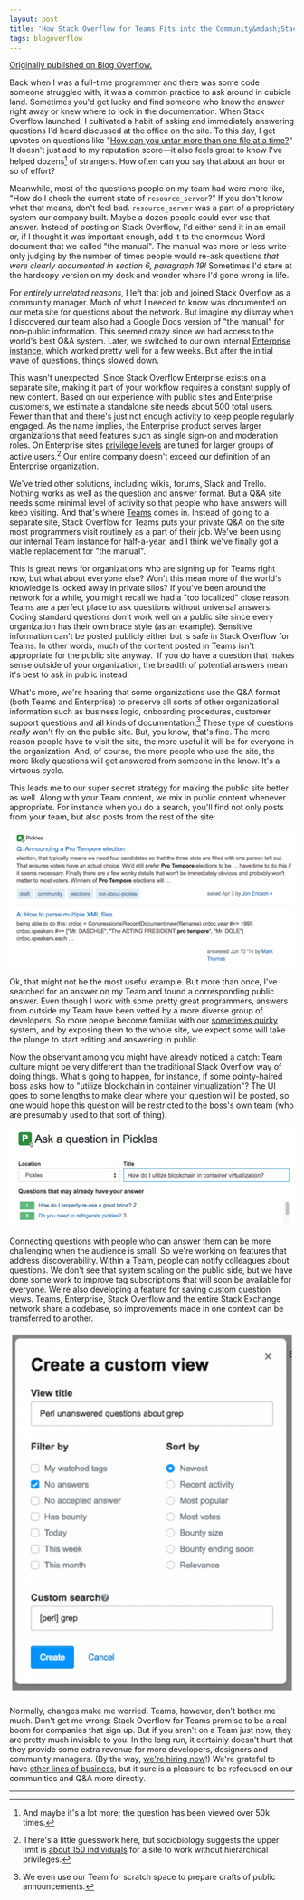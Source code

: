 ```yaml
---
layout: post
title: 'How Stack Overflow for Teams Fits into the Community&mdash;Stack Overflow Blog'
tags: blogoverflow
---
```


[Originally published on Blog
Overflow.](https://stackoverflow.blog/2018/05/23/how-stack-overflow-for-teams-fits-into-the-community/)


Back when I was a full-time programmer and there was some code someone
struggled with, it was a common practice to ask around in cubicle
land. Sometimes you'd get lucky and find someone who know the answer
right away or knew where to look in the documentation. When Stack
Overflow launched, I cultivated a habit of asking and immediately
answering questions I'd heard discussed at the office on the site. To
this day, I get upvotes on questions like "[How can you untar more
than one file at a
time?](https://stackoverflow.com/questions/583889/how-can-you-untar-more-than-one-file-at-a-time)"
It doesn't just add to my reputation score—it also feels great to know
I've helped dozens[^1] of strangers. How often can you say that about an
hour or so of effort?


Meanwhile, most of the questions people on my team had were more like,
"How do I check the current state of `resource_server`?" If you don't
know what that means, don't feel bad. `resource_server` was a part of a
proprietary system our company built. Maybe a dozen people could ever
use that answer. Instead of posting on Stack Overflow, I'd either send
it in an email or, if I thought it was important enough, add it to the
enormous Word document that we called "the manual". The manual was
more or less write-only judging by the number of times people would
re-ask questions _that were clearly documented in section 6,
paragraph 19!_ Sometimes I'd stare at the hardcopy version on my
desk and wonder where I'd gone wrong in life.


For _entirely unrelated reasons_, I left that job and joined Stack
Overflow as a community manager. Much of what I needed to know was
documented on our meta site for questions about the network. But
imagine my dismay when I discovered our team also had a Google Docs
version of "the manual" for non-public information. This seemed crazy
since we had access to the world's best Q&A system. Later, we switched
to our own internal [Enterprise
instance](https://stackoverflow.com/enterprise), which worked pretty
well for a few weeks. But after the initial wave of questions, things
slowed down.


This wasn't unexpected. Since Stack Overflow Enterprise exists on a
separate site, making it part of your workflow requires a constant
supply of new content. Based on our experience with public sites and
Enterprise customers, we estimate a standalone site needs about 500
total users. Fewer than that and there's just not enough activity to
keep people regularly engaged. As the name implies, the Enterprise
product serves larger organizations that need features such as single
sign-on and moderation roles. On Enterprise sites [privilege
levels](https://stackoverflow.blog/2010/10/07/membership-has-its-privileges/)
are tuned for larger groups of active users.[^2] Our entire company
doesn't exceed our definition of an Enterprise organization.


We've tried other solutions, including wikis, forums, Slack and
Trello. Nothing works as well as the question and answer format. But a
Q&A site needs some minimal level of activity so that people who have
answers will keep visiting. And that's where
[Teams](https://stackoverflow.com/teams) comes in. Instead of going to
a separate site, Stack Overflow for Teams puts your private Q&A on the
site most programmers visit routinely as a part of their job. We've
been using our internal Team instance for half-a-year, and I think
we've finally got a viable replacement for "the manual".


This is great news for organizations who are signing up for Teams
right now, but what about everyone else? Won't this mean more of the
world's knowledge is locked away in private silos? If you've been
around the network for a while, you might recall we had a "too
localized" close reason. Teams are a perfect place to ask questions
without universal answers. Coding standard questions don't work well
on a public site since every organization has their own brace style
(as an example). Sensitive information can't be posted publicly either
but is safe in Stack Overflow for Teams. In other words, much of the
content posted in Teams isn't appropriate for the public site
anyway.  If you do have a question that makes sense outside of your
organization, the breadth of potential answers mean it's best to ask
in public instead.


What's more, we're hearing that some organizations use the Q&A format
(both Teams and Enterprise) to preserve all sorts of other
organizational information such as business logic, onboarding
procedures, customer support questions and all kinds of
documentation.[^3] These type of questions _really_ won't fly on the
public site. But, you know, that's fine. The more reason people have
to visit the site, the more useful it will be for everyone in the
organization. And, of course, the more people who use the site, the
more likely questions will get answered from someone in the know. It's
a virtuous cycle.


This leads me to our super secret strategy for making the public site
better as well. Along with your Team content, we mix in public content
whenever appropriate. For instance when you do a search, you'll find
not only posts from your team, but also posts from the rest of the
site:


![](/images/pickles-1.png)


Ok, that might not be the most useful example. But more than once,
I've searched for an answer on my Team and found a corresponding
public answer. Even though I work with some pretty great programmers,
answers from outside my Team have been vetted by a more diverse group
of developers. So more people become familiar with our [sometimes
quirky](https://www.joelonsoftware.com/2018/04/13/gamification/)
system, and by exposing them to the whole site, we expect some will
take the plunge to start editing and answering in public.


Now the observant among you might have already noticed a catch: Team
culture might be very different than the traditional Stack Overflow
way of doing things. What's going to happen, for instance, if some
pointy-haired boss asks how to "utilize blockchain in container
virtualization"? The UI goes to some lengths to make clear where your
question will be posted, so one would hope this question will be
restricted to the boss's own team (who are presumably used to that
sort of thing).


![](/images/pickles-2.png)


Connecting questions with people who can answer them can be more
challenging when the audience is small. So we're working on features
that address discoverability. Within a Team, people can notify
colleagues about questions. We don't see that system scaling on the
public side, but we have done some work to improve tag subscriptions
that will soon be available for everyone. We're also developing a
feature for saving custom question views. Teams, Enterprise, Stack
Overflow and the entire Stack Exchange network share a codebase, so
improvements made in one context can be transferred to another.


![](/images/create-a-custom-view-527x675.png)


Normally, changes make me worried. Teams, however, don't bother me
much. Don't get me wrong: Stack Overflow for Teams promise to be a
real boom for companies that sign up. But if you aren't on a Team just
now, they are pretty much invisible to you. In the long run, it
certainly doesn't hurt that they provide some extra revenue for more
developers, designers and community managers. (By the way, [we're
hiring
now](https://stackoverflow.com/company/work-here/1161802/community-manager)!)
We're grateful to have [other lines of
business](https://stackoverflow.blog/2016/11/15/how-we-make-money-at-stack-overflow-2016-edition/),
but it sure is a pleasure to be refocused on our communities and Q&A
more directly.


<hr/>

[^1]: And maybe it's a lot more; the question has been viewed over 50k
    times.


[^2]: There's a little guesswork here, but sociobiology suggests the
    upper limit is [about 150
    individuals](https://en.wikipedia.org/wiki/Dunbar%27s_number) for
    a site to work without hierarchical privileges.


[^3]: We even use our Team for scratch space to prepare drafts of
    public announcements.


